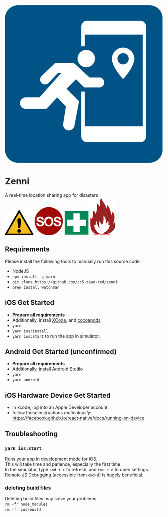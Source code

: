 ![](./js/assets/logos/blue.png)

# Zenni

A real-time location sharing app for disasters  
![](./js/assets/markers/danger.png)
![](./js/assets/markers/sos.png)
![](./js/assets/markers/medical.png)
![](./js/assets/markers/fire.png)

## Requirements
Please install the following tools to manually run this source code:
- NodeJS
- `npm install -g yarn`
- `git clone https://github.com/cc5-team-red/zenni`
- `brew install watchman`

## iOS Get Started
- **Prepare all requirements**
- Additionally, install [XCode](https://developer.apple.com/xcode/), and [cocoapods](https://cocoapods.org/)
- `yarn`
- `yarn ios:install`
- `yarn ios:start` to run the app in simulator.

## Android Get Started (unconfirmed)
- **Prepare all requirements**
- Additionally, install Android Studio
- `yarn`
- `yarn android`

## iOS Hardware Device Get Started
- in xcode, log into an Apple Developer account.
- follow these instructions *meticulously*:  
  https://facebook.github.io/react-native/docs/running-on-device

## Troubleshooting

### `yarn ios:start`
Runs your app in development mode for iOS.  
This will take time and patience, especially the first time.  
In the simulator, type `cmd + r` to refresh, and `cmd + d` to open settings.  
Remote JS Debugging (accessible from `cmd+d`) is hugely beneficial.  

### deleting build files
Deleting build files may solve your problems.  
`rm -fr node_modules`  
`rm -fr ios/build`